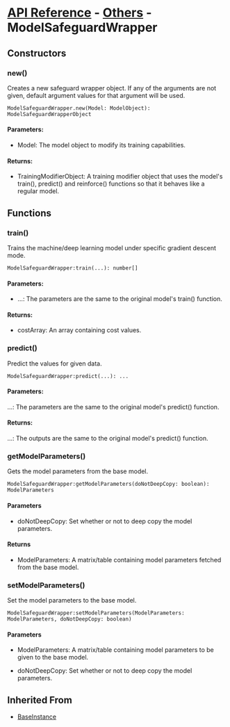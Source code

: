 # [API Reference](../../API.md) - [Others](../Others.md) - ModelSafeguardWrapper

## Constructors

### new()

Creates a new safeguard wrapper object. If any of the arguments are not given, default argument values for that argument will be used.

```
ModelSafeguardWrapper.new(Model: ModelObject): ModelSafeguardWrapperObject
```

#### Parameters:

* Model: The model object to modify its training capabilities.

#### Returns:

* TrainingModifierObject: A training modifier object that uses the model's train(), predict() and reinforce() functions so that it behaves like a regular model.

## Functions

### train()

Trains the machine/deep learning model under specific gradient descent mode.

```
ModelSafeguardWrapper:train(...): number[]
```

#### Parameters:

* ...: The parameters are the same to the original model's train() function.

#### Returns:

* costArray: An array containing cost values.

### predict()

Predict the values for given data.

```
ModelSafeguardWrapper:predict(...): ...
```

#### Parameters:

...: The parameters are the same to the original model's predict() function.

#### Returns:

...: The outputs are the same to the original model's predict() function.

### getModelParameters()

Gets the model parameters from the base model.

```
ModelSafeguardWrapper:getModelParameters(doNotDeepCopy: boolean): ModelParameters
```

#### Parameters

* doNotDeepCopy: Set whether or not to deep copy the model parameters.

#### Returns

* ModelParameters: A matrix/table containing model parameters fetched from the base model.

### setModelParameters()

Set the model parameters to the base model.

```
ModelSafeguardWrapper:setModelParameters(ModelParameters: ModelParameters, doNotDeepCopy: boolean)
```

#### Parameters

* ModelParameters: A matrix/table containing model parameters to be given to the base model.

* doNotDeepCopy: Set whether or not to deep copy the model parameters.

## Inherited From

* [BaseInstance](../Cores/BaseInstance.md)
